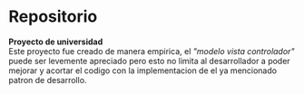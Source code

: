 # Repositorio
<strong>Proyecto de universidad</strong>
<br>
Este proyecto fue creado de manera empirica, el <i>"modelo vista controlador"</i> puede ser levemente apreciado
pero esto no limita al desarrollador a poder mejorar y acortar el
codigo con la implementacion de el ya mencionado patron de desarrollo.

